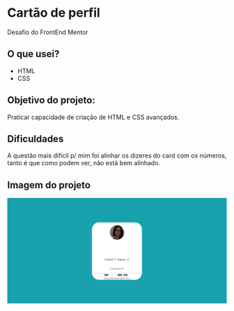 # Cartão de perfil
Desafio do FrontEnd Mentor

## O que usei?
- HTML
- CSS

## Objetivo do projeto:
Praticar capacidade de criação de HTML e CSS avançados.

## Dificuldades

A questão mais difícil p/ mim foi alinhar os dizeres do card com os números, tanto é que como podem ver, não está bem alinhado.

## Imagem do projeto
![Foto do projeto](image.png)
